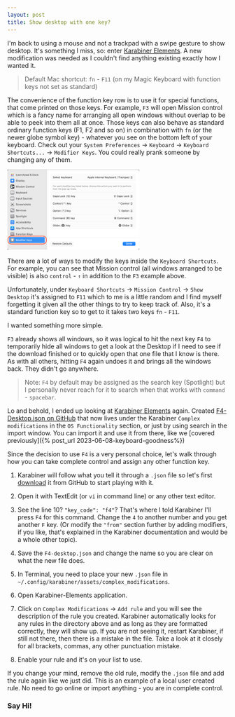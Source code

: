 ```yaml
---
layout: post
title: Show desktop with one key?
---
```


I'm back to using a mouse and not a trackpad with a swipe gesture to show desktop. It's something I miss, so: enter [Karabiner Elements](https://karabiner-elements.pqrs.org). A new modification was needed as I couldn't find anything existing exactly how I wanted it.

> Default Mac shortcut: `fn` - `F11` (on my Magic Keyboard with function keys not set as standard)

The convenience of the function key row is to use it for special functions, that come printed on those keys. For example, `F3` will open Mission control which is a fancy name for arranging all open windows without overlap to be able to peek into them all at once. Those keys can also behave as standard ordinary function keys (F1, F2 and so on) in combination with `fn` (or the newer globe symbol key) - whatever you see on the bottom left of your keyboard. Check out your `System Preferences` → `Keyboard` → `Keyboard Shortcuts...` → `Modifier Keys`. You could really prank someone by changing any of them.

<img class="centered" width="60%;" src="/assets/images/2023-06-10a.png" width="375px;" />

<br />

There are a lot of ways to modify the keys inside the `Keyboard Shortcuts`. For example, you can see that Mission control (all windows arranged to be visible) is also `control` - `↑` in addition to the `F3` example above.

Unfortunately, under `Keyboard Shortcuts` → `Mission Control` → `Show Desktop` it's assigned to `F11` which to me is a little random and I find myself forgetting it given all the other things to try to keep track of. Also, it's a standard function key so to get to it takes two keys `fn` - `F11`.

I wanted something more simple.

`F3` already shows all windows, so it was logical to hit the next key `F4` to temporarily hide all windows to get a look at the Desktop if I need to see if the download finished or to quickly open that one file that I know is there. As with all others, hitting `F4` again undoes it and brings all the windows back. They didn't go anywhere.

> Note: `F4` by default may be assigned as the search key (Spotlight) but I personally never reach for it to search when that works with `command` - `spacebar`. 

Lo and behold, I ended up looking at [Karabiner Elements](https://karabiner-elements.pqrs.org) again. Created [F4-Desktop.json on GitHub](https://github.com/pqrs-org/KE-complex_modifications/blob/main/public/json/F4-desktop.json) that now lives under the Karabiner `Complex modifications` in the `OS Functionality` section, or just by using search in the import window. You can import it and use it from there, like we [covered previously]({% post_url 2023-06-08-keyboard-goodness%})

Since the decision to use `F4` is a very personal choice, let's walk through how you can take complete control and assign any other function key.

1. Karabiner will follow what you tell it through a `.json` file so let's first [download](https://github.com/pqrs-org/KE-complex_modifications/blob/main/public/json/F4-desktop.json) it from GitHub to start playing with it.

2. Open it with TextEdit (or `vi` in command line) or any other text editor.

3. See the line 10? `"key_code": "f4"`? That's where I told Karabiner I'll press `F4` for this command. Change the `4` to another number and you get another `F` key. (Or modify the `"from"` section further by adding modifiers, if you like, that's explained in the Karabiner documentation and would be a whole other topic).

4. Save the `F4-desktop.json` and change the name so you are clear on what the new file does.

5. In Terminal, you need to place your new `.json` file in `~/.config/karabiner/assets/complex_modifications`.

6. Open Karabiner-Elements application.

7. Click on `Complex Modifications` → `Add rule` and you will see the description of the rule you created. Karabiner automatically looks for any rules in the directory above and as long as they are formatted correctly, they will show up. If you are not seeing it, restart Karabiner, if still not there, then there is a mistake in the file. Take a look at it closely for all brackets, commas, any other punctuation mistake.

8. Enable your rule and it's on your list to use.

If you change your mind, remove the old rule, modify the `.json` file and add the rule again like we just did. This is an example of a local user created rule. No need to go online or import anything - you are in complete control.

### Say Hi!

<span class="nocomment">
  <script src="https://nocomment.fiatjaf.com/embed.js" id="nocomment" data-owner="npub1vy40z9dxr943vkz6xp54elflf7hxcly46q2qwcpvzfy47qq3syxqqchgk3" data-custom-base="note1650ek9pclh036scur6sq2xmgh4m63ue9vg5wgpqzy4stwdtwyhvssulmrp"></script>
</span>
